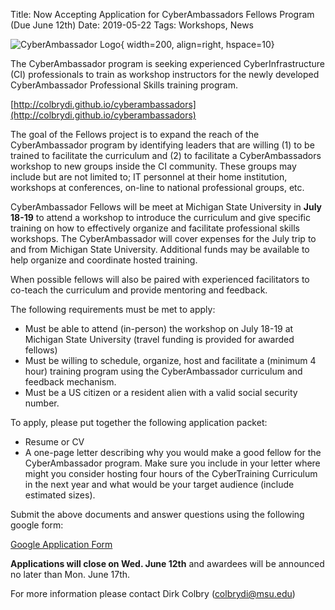 Title: Now Accepting Application for CyberAmbassadors Fellows Program (Due June 12th)
Date: 2019-05-22
Tags: Workshops, News

![CyberAmbassador Logo](https://colbrydi.github.io/cyberambassadors/images/cyber.png){ width=200, align=right, hspace=10}

The CyberAmbassador program is seeking experienced CyberInfrastructure (CI) professionals to train as workshop instructors for the newly developed CyberAmbassador Professional Skills training program.  

[http://colbrydi.github.io/cyberambassadors](http://colbrydi.github.io/cyberambassadors)

The goal of the Fellows project is to expand the reach of the CyberAmbassador program by identifying leaders that are willing (1) to be trained to facilitate the curriculum and (2) to facilitate a CyberAmbassadors workshop to new groups inside the CI community.  These groups may include but are not limited to; IT personnel at their home institution, workshops at conferences, on-line to national professional groups, etc.

CyberAmbassador Fellows will be meet at Michigan State University in **July 18-19** to attend a workshop to introduce the curriculum and give specific training on how to effectively organize and facilitate professional skills workshops. The CyberAmbassador will cover expenses for the July trip to and from Michigan State University.  Additional funds may be available to help organize and coordinate hosted training.

When possible fellows will also be paired with experienced facilitators to co-teach the curriculum and provide mentoring and feedback.

The following requirements must be met to apply:
* Must be able to attend (in-person) the workshop on July 18-19 at Michigan State University (travel funding is provided for awarded fellows)
* Must be willing to schedule, organize, host and facilitate a (minimum 4 hour) training program using the CyberAmbassador curriculum and feedback mechanism.
* Must be a US citizen or a resident alien with a valid social security number.

To apply, please put together the following application packet:
* Resume or CV
* A one-page letter describing why you would make a good fellow for the CyberAmbassador program.  Make sure you include in your letter where might you consider hosting four hours of the CyberTraining Curriculum in the next year and what would be your target audience (include estimated sizes).  

Submit the above documents and answer questions using the following google form:

[Google Application Form](https://preview.tinyurl.com/CyberAmbassador-Fellows)

**Applications will close on Wed. June 12th** and awardees will be announced no later than Mon. June 17th.

For more information please contact Dirk Colbry (colbrydi@msu.edu)
